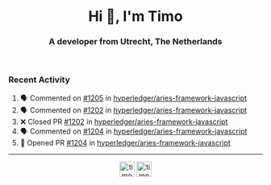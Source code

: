 <h1 align="center">Hi 👋, I'm Timo</h1>
<h3 align="center">A developer from Utrecht, The Netherlands</h3>
<br/>
<!-- https://github.com/rahuldkjain/github-profile-readme-generator --!>

<!--  <p align="left"><img src="https://github-readme-stats.vercel.app/api?username=timoglastra&show_icons=true&count_private=true&" alt="timoglastra" /></p> --!>

<!--
Github language stats
<p align="left"><img src="https://github-readme-stats.vercel.app/api/top-langs/?username=timoglastra&layout=compact" alt="timoglastra" /><p>
-->

<!-- Codestats language stats -->
<!-- <p align="left"><img src="https://codestats-readme.vercel.app/api/top-langs/?username=timoglastra&layout=compact&language_count=12" alt="timoglastra" /><p>    --!>
  
<h3>Recent Activity</h3>

<!--START_SECTION:activity-->
1. 🗣 Commented on [#1205](https://github.com/hyperledger/aries-framework-javascript/issues/1205) in [hyperledger/aries-framework-javascript](https://github.com/hyperledger/aries-framework-javascript)
2. 🗣 Commented on [#1202](https://github.com/hyperledger/aries-framework-javascript/issues/1202) in [hyperledger/aries-framework-javascript](https://github.com/hyperledger/aries-framework-javascript)
3. ❌ Closed PR [#1202](https://github.com/hyperledger/aries-framework-javascript/pull/1202) in [hyperledger/aries-framework-javascript](https://github.com/hyperledger/aries-framework-javascript)
4. 🗣 Commented on [#1204](https://github.com/hyperledger/aries-framework-javascript/issues/1204) in [hyperledger/aries-framework-javascript](https://github.com/hyperledger/aries-framework-javascript)
5. 💪 Opened PR [#1204](https://github.com/hyperledger/aries-framework-javascript/pull/1204) in [hyperledger/aries-framework-javascript](https://github.com/hyperledger/aries-framework-javascript)
<!--END_SECTION:activity-->

---

<p align="center">
<a href="https://twitter.com/timoglastra" target="blank"><img align="center" src="https://cdn.jsdelivr.net/npm/simple-icons@3.0.1/icons/twitter.svg" alt="timoglastra" height="30" width="30" /></a>
<a href="https://linkedin.com/in/timoglastra" target="blank"><img align="center" src="https://cdn.jsdelivr.net/npm/simple-icons@3.0.1/icons/linkedin.svg" alt="timoglastra" height="30" width="30" /></a>
</p>



